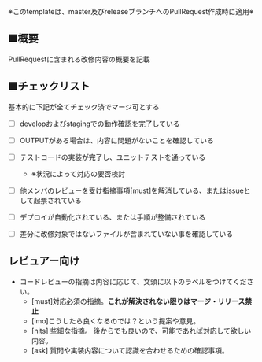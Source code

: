 ※このtemplateは、master及びreleaseブランチへのPullRequest作成時に適用※
## ■概要
PullRequestに含まれる改修内容の概要を記載

## ■チェックリスト
基本的に下記が全てチェック済でマージ可とする
- [ ] developおよびstagingでの動作確認を完了している
- [ ] OUTPUTがある場合は、内容に問題がないことを確認している
- [ ] テストコードの実装が完了し、ユニットテストを通っている 
    - ※状況によって対応の要否検討
- [ ] 他メンバのレビューを受け指摘事項[must]を解消している、またはissueとして起票されている
- [ ] デプロイが自動化されている、または手順が整備されている
- [ ] 差分に改修対象ではないファイルが含まれていない事を確認している


## レビュアー向け
- コードレビューの指摘は内容に応じて、文頭に以下のラベルをつけてください。
    - [must]対応必須の指摘。**これが解決されない限りはマージ・リリース禁止**
    - [imo]こうしたら良くなるのでは？という提案や意見。
    - [nits] 些細な指摘。 後からでも良いので、可能であれば対応して欲しい内容。
    - [ask] 質問や実装内容について認識を合わせるための確認事項。
